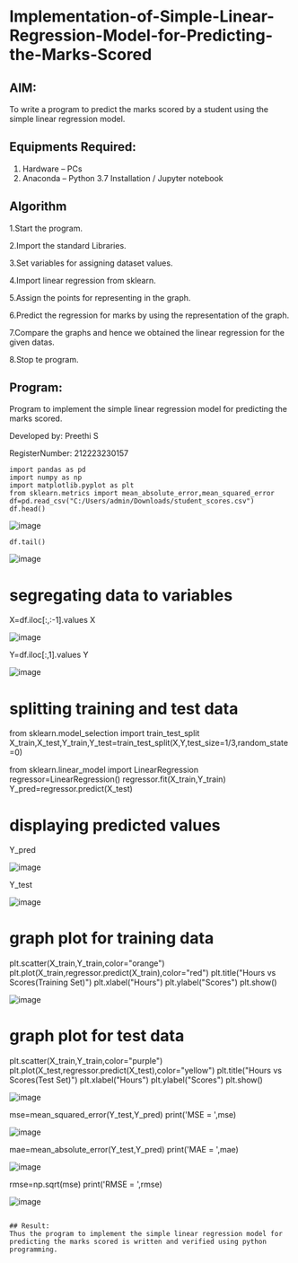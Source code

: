 # Implementation-of-Simple-Linear-Regression-Model-for-Predicting-the-Marks-Scored

## AIM:
To write a program to predict the marks scored by a student using the simple linear regression model.

## Equipments Required:
1. Hardware – PCs
2. Anaconda – Python 3.7 Installation / Jupyter notebook

## Algorithm
1.Start the program.

2.Import the standard Libraries.

3.Set variables for assigning dataset values.

4.Import linear regression from sklearn.

5.Assign the points for representing in the graph.

6.Predict the regression for marks by using the representation of the graph.

7.Compare the graphs and hence we obtained the linear regression for the given datas.

8.Stop te program.

## Program:

Program to implement the simple linear regression model for predicting the marks scored.

Developed by: Preethi S

RegisterNumber:  212223230157

```
import pandas as pd
import numpy as np
import matplotlib.pyplot as plt
from sklearn.metrics import mean_absolute_error,mean_squared_error
df=pd.read_csv("C:/Users/admin/Downloads/student_scores.csv")
df.head()
```
![image](https://github.com/user-attachments/assets/b8493b37-d5ca-4fca-b42d-008fbdf63cd1)
```
df.tail()
```
![image](https://github.com/user-attachments/assets/38f21ff2-0b8f-4ad8-a604-76fa8c83c247)


# segregating data to variables
X=df.iloc[:,:-1].values
X

![image](https://github.com/user-attachments/assets/d113b1f9-da8d-4ec0-a9b9-c40a7098f16c)

Y=df.iloc[:,1].values
Y

![image](https://github.com/user-attachments/assets/ceffb91b-fe27-4af9-b3a1-8d05f87b7f68)


# splitting training and test data
from sklearn.model_selection import train_test_split
X_train,X_test,Y_train,Y_test=train_test_split(X,Y,test_size=1/3,random_state=0)

from sklearn.linear_model import LinearRegression
regressor=LinearRegression()
regressor.fit(X_train,Y_train)
Y_pred=regressor.predict(X_test)

# displaying predicted values
Y_pred

![image](https://github.com/user-attachments/assets/bd6639d5-7d7d-46c6-b85c-1fff0b2032b4)

Y_test

![image](https://github.com/user-attachments/assets/b9737814-530f-4610-a1b4-a747acc81d14)


# graph plot for training data
plt.scatter(X_train,Y_train,color="orange")
plt.plot(X_train,regressor.predict(X_train),color="red")
plt.title("Hours vs Scores(Training Set)")
plt.xlabel("Hours")
plt.ylabel("Scores")
plt.show()

![image](https://github.com/user-attachments/assets/959e2421-a4da-4a27-b852-b6373c94ad3b)

# graph plot for test data
plt.scatter(X_train,Y_train,color="purple")
plt.plot(X_test,regressor.predict(X_test),color="yellow")
plt.title("Hours vs Scores(Test Set)")
plt.xlabel("Hours")
plt.ylabel("Scores")
plt.show()

![image](https://github.com/user-attachments/assets/6d238757-1741-4080-aad2-c1365bf421f6)


mse=mean_squared_error(Y_test,Y_pred)
print('MSE = ',mse)

![image](https://github.com/user-attachments/assets/2abacaf1-182c-476d-9bc3-e9b439ac5944)

mae=mean_absolute_error(Y_test,Y_pred)
print('MAE = ',mae)

![image](https://github.com/user-attachments/assets/69c2fab7-a292-4f75-9238-8518cb3f1f5d)

rmse=np.sqrt(mse)
print('RMSE = ',rmse)

![image](https://github.com/user-attachments/assets/3d6fa33a-122a-4f83-85fd-284ec46c58dd)

```

## Result:
Thus the program to implement the simple linear regression model for predicting the marks scored is written and verified using python programming.
